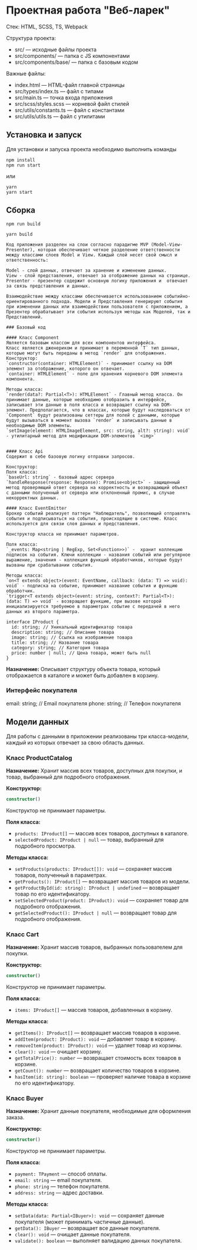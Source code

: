 # Проектная работа "Веб-ларек"

Стек: HTML, SCSS, TS, Webpack

Структура проекта:
- src/ — исходные файлы проекта
- src/components/ — папка с JS компонентами
- src/components/base/ — папка с базовым кодом

Важные файлы:
- index.html — HTML-файл главной страницы
- src/types/index.ts — файл с типами
- src/main.ts — точка входа приложения
- src/scss/styles.scss — корневой файл стилей
- src/utils/constants.ts — файл с константами
- src/utils/utils.ts — файл с утилитами

## Установка и запуск
Для установки и запуска проекта необходимо выполнить команды

```
npm install
npm run start
```

или

```
yarn
yarn start
```
## Сборка

```
npm run build
```

```
yarn build

Код приложения разделен на слои согласно парадигме MVP (Model-View-Presenter), которая обеспечивает четкое разделение ответственности между классами слоев Model и View. Каждый слой несет свой смысл и ответственность:

Model - слой данных, отвечает за хранение и изменение данных.  
View - слой представления, отвечает за отображение данных на странице.  
Presenter - презентер содержит основную логику приложения и  отвечает за связь представления и данных.

Взаимодействие между классами обеспечивается использованием событийно-ориентированного подхода. Модели и Представления генерируют события при изменении данных или взаимодействии пользователя с приложением, а Презентер обрабатывает эти события используя методы как Моделей, так и Представлений.

### Базовый код

#### Класс Component
Является базовым классом для всех компонентов интерфейса.
Класс является дженериком и принимает в переменной `T` тип данных, которые могут быть переданы в метод `render` для отображения.
Конструктор:  
`constructor(container: HTMLElement)` - принимает ссылку на DOM элемент за отображение, которого он отвечает.
`container: HTMLElement` - поле для хранения корневого DOM элемента компонента.

Методы класса:  
`render(data?: Partial<T>): HTMLElement` - Главный метод класса. Он принимает данные, которые необходимо отобразить в интерфейсе, записывает эти данные в поля класса и возвращает ссылку на DOM-элемент. Предполагается, что в классах, которые будут наследоваться от `Component` будут реализованы сеттеры для полей с данными, которые будут вызываться в момент вызова `render` и записывать данные в необходимые DOM элементы.  
`setImage(element: HTMLImageElement, src: string, alt?: string): void` - утилитарный метод для модификации DOM-элементов `<img>`


#### Класс Api
Содержит в себе базовую логику отправки запросов.

Конструктор:  
Поля класса:  
`baseUrl: string` - базовый адрес сервера  
`handleResponse(response: Response): Promise<object>` - защищенный метод проверяющий ответ сервера на корректность и возвращающий объект с данными полученный от сервера или отклоненный промис, в случае некорректных данных.

#### Класс EventEmitter
Брокер событий реализует паттерн "Наблюдатель", позволяющий отправлять события и подписываться на события, происходящие в системе. Класс используется для связи слоя данных и представления.

Конструктор класса не принимает параметров.

Поля класса:  
`_events: Map<string | RegExp, Set<Function>>)` -  хранит коллекцию подписок на события. Ключи коллекции - названия событий или регулярное выражение, значения - коллекция функций обработчиков, которые будут вызваны при срабатывании события.

Методы класса:  
`on<T extends object>(event: EventName, callback: (data: T) => void): void` - подписка на событие, принимает название события и функцию обработчик.  
`trigger<T extends object>(event: string, context?: Partial<T>): (data: T) => void` - возвращает функцию, при вызове которой инициализируется требуемое в параметрах событие с передачей в него данных из второго параметра.

interface IProduct {
  id: string; // Уникальный идентификатор товара
  description: string; // Описание товара
  image: string; // Ссылка на изображение товара
  title: string; // Название товара
  category: string; // Категория товара
  price: number | null; // Цена товара, может быть null
}
```
**Назначение:** Описывает структуру объекта товара, который отображается в каталоге и может быть добавлен в корзину.

### Интерфейс покупателя
  email: string;     // Email покупателя
  phone: string;     // Телефон покупателя

## Модели данных

Для работы с данными в приложении реализованы три класса-модели, каждый из которых отвечает за свою область данных.

### Класс ProductCatalog

**Назначение:** Хранит массив всех товаров, доступных для покупки, и товар, выбранный для подробного отображения.

**Конструктор:**
```typescript
constructor()
```
Конструктор не принимает параметры.

**Поля класса:**
- `products: IProduct[]` — массив всех товаров, доступных в каталоге.
- `selectedProduct: IProduct | null` — товар, выбранный для подробного просмотра.

**Методы класса:**
- `setProducts(products: IProduct[]): void` — сохраняет массив товаров, полученный в параметрах.
- `getProducts(): IProduct[]` — возвращает массив товаров из модели.
- `getProductById(id: string): IProduct | undefined` — возвращает товар по его идентификатору.
- `setSelectedProduct(product: IProduct): void` — сохраняет товар для подробного отображения.
- `getSelectedProduct(): IProduct | null` — возвращает товар для подробного отображения.

### Класс Cart

**Назначение:** Хранит массив товаров, выбранных пользователем для покупки.

**Конструктор:**
```typescript
constructor()
```
Конструктор не принимает параметры.

**Поля класса:**
- `items: IProduct[]` — массив товаров, добавленных в корзину.

**Методы класса:**
- `getItems(): IProduct[]` — возвращает массив товаров в корзине.
- `addItem(product: IProduct): void` — добавляет товар в корзину.
- `removeItem(product: IProduct): void` — удаляет товар из корзины.
- `clear(): void` — очищает корзину.
- `getTotalPrice(): number` — возвращает стоимость всех товаров в корзине.
- `getCount(): number` — возвращает количество товаров в корзине.
- `hasItem(id: string): boolean` — проверяет наличие товара в корзине по его идентификатору.

### Класс Buyer

**Назначение:** Хранит данные покупателя, необходимые для оформления заказа.

**Конструктор:**
```typescript
constructor()
```
Конструктор не принимает параметры.

**Поля класса:**
- `payment: TPayment` — способ оплаты.
- `email: string` — email покупателя.
- `phone: string` — телефон покупателя.
- `address: string` — адрес доставки.

**Методы класса:**
- `setData(data: Partial<IBuyer>): void` — сохраняет данные покупателя (может принимать частичные данные).
- `getData(): IBuyer` — возвращает все данные покупателя.
- `clear(): void` — очищает данные покупателя.
- `validate(): boolean` — выполняет валидацию данных покупателя.


